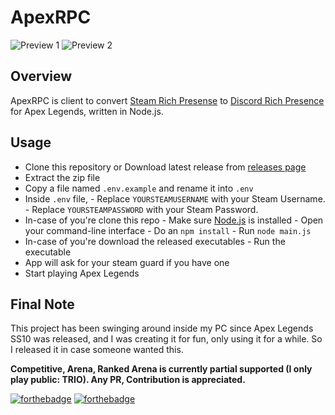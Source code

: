 # ApexRPC
![Preview 1](https://i.imgur.com/bHQMds1.png)
![Preview 2](https://i.imgur.com/r2OD00P.png)

## Overview

ApexRPC is client to convert [Steam Rich Presense](https://partner.steamgames.com/doc/features/enhancedrichpresence) to [Discord Rich Presence](https://discord.com/rich-presence) for Apex Legends, written in Node.js.

## Usage

 - Clone this repository or Download latest release from [releases page](https://github.com/Holfz/ApexRPC/releases)
- Extract the zip file
- Copy a file named `.env.example` and rename it into `.env`
- Inside `.env` file,
          - Replace `YOURSTEAMUSERNAME` with your Steam Username.
          - Replace `YOURSTEAMPASSWORD` with your Steam Password. 
- In-case of you're clone this repo
		  - Make sure [Node.js](https://nodejs.org/en/) is installed
		  - Open your command-line interface
          - Do an `npm install`
          - Run `node main.js`
- In-case of you're download the released executables
          - Run the executable
- App will ask for your steam guard if you have one
- Start playing Apex Legends

## Final Note

This project has been swinging around inside my PC since Apex Legends SS10 was released, and I was creating it for fun, only using it for a while. So I released it in case someone wanted this.

**Competitive, Arena, Ranked Arena is currently partial supported (I only play public: TRIO). Any PR, Contribution is appreciated.**

[![forthebadge](https://forthebadge.com/images/badges/built-with-love.svg)](https://forthebadge.com) [![forthebadge](https://forthebadge.com/images/badges/made-with-javascript.svg)](https://forthebadge.com)